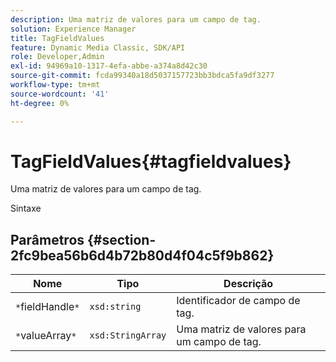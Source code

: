 ```yaml
---
description: Uma matriz de valores para um campo de tag.
solution: Experience Manager
title: TagFieldValues
feature: Dynamic Media Classic, SDK/API
role: Developer,Admin
exl-id: 94969a10-1317-4efa-abbe-a374a8d42c30
source-git-commit: fcda99340a18d5037157723bb3bdca5fa9df3277
workflow-type: tm+mt
source-wordcount: '41'
ht-degree: 0%

---
```


# TagFieldValues{#tagfieldvalues}

Uma matriz de valores para um campo de tag.

Sintaxe

## Parâmetros {#section-2fc9bea56b6d4b72b80d4f04c5f9b862}

| Nome | Tipo | Descrição |
|---|---|---|
| `*`fieldHandle`*` | `xsd:string` | Identificador de campo de tag. |
| `*`valueArray`*` | `xsd:StringArray` | Uma matriz de valores para um campo de tag. |
